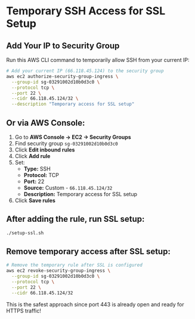 # Temporary SSH Access for SSL Setup

## Add Your IP to Security Group

Run this AWS CLI command to temporarily allow SSH from your current IP:

```bash
# Add your current IP (66.118.45.124) to the security group
aws ec2 authorize-security-group-ingress \
  --group-id sg-03291002d10b0d3c0 \
  --protocol tcp \
  --port 22 \
  --cidr 66.118.45.124/32 \
  --description "Temporary access for SSL setup"
```

## Or via AWS Console:

1. Go to **AWS Console → EC2 → Security Groups**
2. Find security group `sg-03291002d10b0d3c0` 
3. Click **Edit inbound rules**
4. Click **Add rule**
5. Set:
   - **Type:** SSH
   - **Protocol:** TCP  
   - **Port:** 22
   - **Source:** Custom - `66.118.45.124/32`
   - **Description:** Temporary access for SSL setup
6. Click **Save rules**

## After adding the rule, run SSL setup:

```bash
./setup-ssl.sh
```

## Remove temporary access after SSL setup:

```bash
# Remove the temporary rule after SSL is configured
aws ec2 revoke-security-group-ingress \
  --group-id sg-03291002d10b0d3c0 \
  --protocol tcp \
  --port 22 \
  --cidr 66.118.45.124/32
```

This is the safest approach since port 443 is already open and ready for HTTPS traffic!
